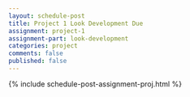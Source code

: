 ```yaml
---
layout: schedule-post
title: Project 1 Look Development Due
assignment: project-1
assignment-part: look-development
categories: project
comments: false
published: false
---
```

{% include schedule-post-assignment-proj.html %}